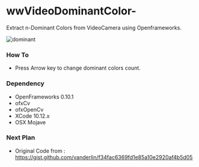 # wwVideoDominantColor-
Extract n-Dominant Colors from VideoCamera using Openframeworks.

![dominant]( https://github.com/bemoregt/wwVideoDominantColor/blob/master/test.png "dcolor")

### How To
- Press Arrow key to change dominant colors count.

### Dependency
- OpenFrameworks 0.10.1
- ofxCv
- ofxOpenCv
- XCode 10.12.x
- OSX Mojave

### Next Plan
- Original Code from : https://gist.github.com/vanderlin/f34fac6369fd1e85a10e2920af4b5d05

